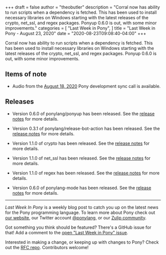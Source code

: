 +++
draft = false
author = "theobutler"
description = "Corral now has ability to run scripts when a dependency is fetched. This has been used to install necessary libraries on Windows starting with the latest releases of the crypto, net_ssl, and regex packages. Ponyup 0.6.0 is out, with some minor improvements."
categories = [
    "Last Week in Pony",
]
title = "Last Week in Pony - August 23, 2020"
date = "2020-08-23T09:08:40-04:00"
+++

Corral now has ability to run scripts when a dependency is fetched. This has been used to install necessary libraries on Windows starting with the latest releases of the crypto, net_ssl, and regex packages. Ponyup 0.6.0 is out, with some minor improvements.

<!--more-->


## Items of note

- Audio from the [August 18, 2020](https://sync-recordings.ponylang.io/r/2020_08_18.m4a) Pony development sync call is available.


## Releases

- Version 0.6.0 of ponylang/ponyup has been released.
See the [release notes](https://github.com/ponylang/ponyup/releases/tag/0.6.0) for more details.

- Version 0.3.1 of ponylang/release-bot-action has been released.
See the [release notes](https://github.com/ponylang/release-bot-action/releases/tag/0.3.1) for more details.

- Version 1.1.0 of crypto has been released.
See the [release notes](https://github.com/ponylang/crypto/releases/tag/1.1.0) for more details.

- Version 1.1.0 of net_ssl has been released.
See the [release notes](https://github.com/ponylang/net_ssl/releases/tag/1.1.0) for more details.

- Version 1.1.0 of regex has been released.
See the [release notes](https://github.com/ponylang/regex/releases/tag/1.1.0) for more details.

- Version 0.6.0 of ponylang-mode has been released.
See the [release notes](https://github.com/ponylang/ponylang-mode/releases/tag/0.6.0) for more details.

___

_Last Week In Pony_ is a weekly blog post to catch you up on the latest news for the Pony programming language. To learn more about Pony check out [our website](https://ponylang.io), our Twitter account [@ponylang](https://twitter.com/ponylang), or our [Zulip community](https://ponylang.zulipchat.com).

Got something you think should be featured? There's a GitHub issue for that! Add a comment to the [open "Last Week in Pony" issue](https://github.com/ponylang/ponylang.github.io/issues?q=is%3Aissue+is%3Aopen+label%3Alast-week-in-pony).

Interested in making a change, or keeping up with changes to Pony? Check out the [RFC repo](https://github.com/ponylang/rfcs). Contributors welcome!
